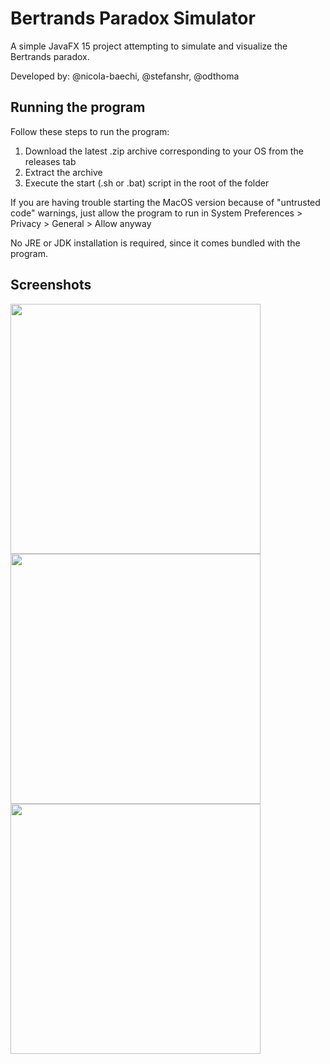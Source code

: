 # Bertrands Paradox Simulator
A simple JavaFX 15 project attempting to simulate and visualize the Bertrands paradox.

Developed by: @nicola-baechi, @stefanshr, @odthoma 


## Running the program
Follow these steps to run the program:
1. Download the latest .zip archive corresponding to your OS from the releases tab
2. Extract the archive
3. Execute the start (.sh or .bat) script in the root of the folder

If you are having trouble starting the MacOS version because of "untrusted code" warnings, just allow the program to run in 
System Preferences > Privacy > General > Allow anyway

No JRE or JDK installation is required, since it comes bundled with the program.

## Screenshots
<img src="https://i.postimg.cc/htztWKdL/Screenshot-2021-01-03-161438.png" width="400">
<img src="https://i.postimg.cc/FK0FzGG1/Screenshot-2021-01-03-161425.png" width="400">
<img src="https://i.postimg.cc/7Y1p5drF/Screenshot-2021-01-03-162223.png" width="400">
